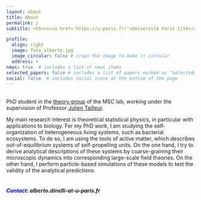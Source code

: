 ```yaml
---
layout: about
title: About
permalink: /
subtitle: <h5><i><a href='https://u-paris.fr/'>Université Paris Cité</a>, Laboratoire Matière et Systèmes Complexes (<a href='http://www.msc.univ-paris-diderot.fr/'>MSC</a>).</i></h5>

profile:
  align: right
  image: foto_alberto.jpg
  image_circular: false # crops the image to make it circular
  address: >
news: true  # includes a list of news items
selected_papers: false # includes a list of papers marked as "selected={true}"
social: false  # includes social icons at the bottom of the page
---
```


<br>
PhD student in the <a
href='https://sites.google.com/view/theory-of-complex-systems/welcome?authuser=0'>theory
group</a> of the MSC lab, working under the supervision of Professor <a
href='https://physics.mit.edu/faculty/julien-tailleur/'>Julien
Tailleur</a>.

My main research interest is theoretical statistical physics, in
particular with applications to biology. For my PhD work, I am
studying the self-organization of heterogeneous living systems, such
as bacterial ecosystems. To do so, I am using the tools of active
matter, which describes out-of-equilibrium systems of self-propelling
units. On the one hand, I try to derive analytical descriptions of
these systems by coarse-graining their microscopic dynamics into
corresponding large-scale field theories. On the other hand, I perform
particle-based simulations of these models to test the validity of the
analytical predictions.
<br>
<br>
<h5><FONT COLOR=blue>Contact</FONT>: alberto.dinelli-at-u-paris.fr</h5>

<br>
<br>